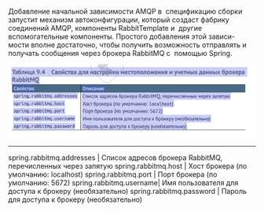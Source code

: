 Добавление  начальной  зависимости  AMQP  в  спецификацию
сборки  запустит  механизм  автоконфигурации,  который  создаст
фабрику соединений AMQP, компоненты RabbitTemplate и  другие
вспомогательные компоненты. Простого добавления этой зависи-
мости вполне достаточно, чтобы получить возможность отправлять
и  получать сообщения через брокера RabbitMQ с  помощью Spring. 

![img.png](img.png)

------------------------------------------
spring.rabbitmq.addresses | Список адресов брокера RabbitMQ, перечисленных через запятую
spring.rabbitmq.host  | Хост брокера (по умолчанию: localhost)
spring.rabbitmq.port   | Порт брокера (по умолчанию: 5672)
spring.rabbitmq.username| Имя пользователя для доступа к брокеру (необязательно)
spring.rabbitmq.password | Пароль для доступа к брокеру (необязательно)

